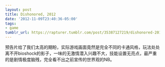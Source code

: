 ```yaml
---
layout: post
title: Dishonored, 2012
date: '2012-11-09T23:40:36-05:00'
tags:
- game
tumblr_url: https://rapturer.tumblr.com/post/35387127219/dishonored-2012
---
```

预告片给了我们太高的期盼，实际游戏画面竟然是完全不同的卡通风格，玩法处处离不开bioshock的影子，一味的无激情潜入兴趣不大，技能设置无亮点，最严重的是剧情极度脑残，完全看不出之前宣传的世界观的NB。

